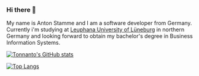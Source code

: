 ### Hi there 👋

My name is Anton Stamme and I am a software developer from Germany.  
Currently i'm studying at [Leuphana University of Lüneburg](https://www.leuphana.de/) in  northern Germany and looking forward to obtain my bachelor's degree in Business Information Systems.  

[![Tonnanto's GitHub stats](https://github-readme-stats.vercel.app/api?username=Tonnanto&count_private=true&show_icons=true&theme=dark)](https://github.com/anuraghazra/github-readme-stats)

[![Top Langs](https://github-readme-stats.vercel.app/api/top-langs/?username=Tonnanto&theme=dark&layout=compact)](https://github.com/anuraghazra/github-readme-stats)

<!--
**Tonnanto/Tonnanto** is a ✨ _special_ ✨ repository because its `README.md` (this file) appears on your GitHub profile.

Here are some ideas to get you started:

- 🔭 I’m currently working on ...
- 🌱 I’m currently learning ...
- 👯 I’m looking to collaborate on ...
- 🤔 I’m looking for help with ...
- 💬 Ask me about ...
- 📫 How to reach me: ...
- 😄 Pronouns: ...
- ⚡ Fun fact: ...
-->
